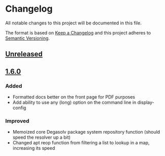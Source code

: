 # Changelog
All notable changes to this project will be documented in this file.

The format is based on [Keep a Changelog](http://keepachangelog.com/en/1.0.0/)
and this project adheres to [Semantic Versioning](http://semver.org/spec/v2.0.0.html).

## [Unreleased]

## [1.6.0]
### Added
- Formatted docs better on the front page for PDF purposes
- Add ability to use any (long) option on the command line in display-config

### Improved
- Memoized core Degasolv package system repository function (should
  speed the resolver up a bit)
- Changed apt reop function from filtering a list to lookup in a map,
  increasing its speed

[Unreleased]: https://github.com/olivierlacan/keep-a-changelog/compare/1.6.0...HEAD
[1.6.0]: https://github.com/olivierlacan/keep-a-changelog/compare/1.5.1...1.6.0
